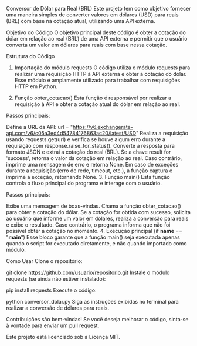 Conversor de Dólar para Real (BRL)
Este projeto tem como objetivo fornecer uma maneira simples de converter valores em dólares (USD) para reais (BRL) com base na cotação atual, utilizando uma API externa.

Objetivo do Código
O objetivo principal deste código é obter a cotação do dólar em relação ao real (BRL) de uma API externa e permitir que o usuário converta um valor em dólares para reais com base nessa cotação.

Estrutura do Código
1. Importação do módulo requests
O código utiliza o módulo requests para realizar uma requisição HTTP à API externa e obter a cotação do dólar. Esse módulo é amplamente utilizado para trabalhar com requisições HTTP em Python.

2. Função obter_cotacao()
Esta função é responsável por realizar a requisição à API e obter a cotação atual do dólar em relação ao real.

Passos principais:

Define a URL da API:
url = "https://v6.exchangerate-api.com/v6/c05a3ed4d54784176863ac20/latest/USD"
Realiza a requisição usando requests.get(url) e verifica se houve algum erro durante a requisição com response.raise_for_status().
Converte a resposta para formato JSON e extrai a cotação do real (BRL).
Se a chave result for 'success', retorna o valor da cotação em relação ao real.
Caso contrário, imprime uma mensagem de erro e retorna None.
Em caso de exceções durante a requisição (erro de rede, timeout, etc.), a função captura e imprime a exceção, retornando None.
3. Função main()
Esta função controla o fluxo principal do programa e interage com o usuário.

Passos principais:

Exibe uma mensagem de boas-vindas.
Chama a função obter_cotacao() para obter a cotação do dólar.
Se a cotação for obtida com sucesso, solicita ao usuário que informe um valor em dólares, realiza a conversão para reais e exibe o resultado.
Caso contrário, o programa informa que não foi possível obter a cotação no momento.
4. Execução principal (if __name__ == "__main__")
Esse bloco garante que a função main() seja executada apenas quando o script for executado diretamente, e não quando importado como módulo.

Como Usar
Clone o repositório:

git clone https://github.com/usuario/repositorio.git
Instale o módulo requests (se ainda não estiver instalado):

pip install requests
Execute o código:

python conversor_dolar.py
Siga as instruções exibidas no terminal para realizar a conversão de dólares para reais.


Contribuições são bem-vindas! Se você deseja melhorar o código, sinta-se à vontade para enviar um pull request.

Este projeto está licenciado sob a Licença MIT.
